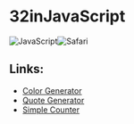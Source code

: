 # 32inJavaScript
![JavaScript](https://img.shields.io/badge/javascript-%23323330.svg?style=for-the-badge&logo=javascript&logoColor=%23F7DF1E)![Safari](https://img.shields.io/badge/Safari-000000?style=for-the-badge&logo=Safari&logoColor=white)

## Links:
- [Color Generator]()
- [Quote Generator]()
- [Simple Counter]()
